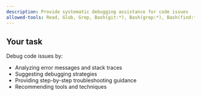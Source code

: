 ```yaml
---
description: Provide systematic debugging assistance for code issues
allowed-tools: Read, Glob, Grep, Bash(git:*), Bash(grep:*), Bash(find:*), Bash(gdb:*), Bash(lldb:*), Bash(node:*), Bash(python:*), Bash(java:*), Edit
---
```


## Your task

Debug code issues by:
- Analyzing error messages and stack traces
- Suggesting debugging strategies
- Providing step-by-step troubleshooting guidance
- Recommending tools and techniques
